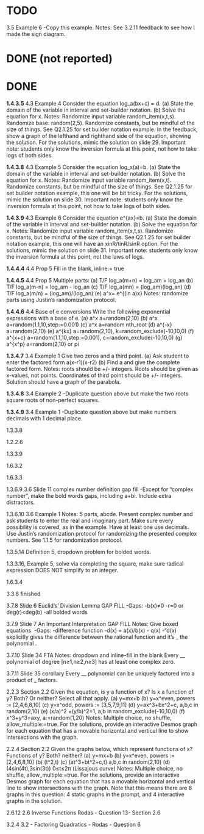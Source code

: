 # TODO

3.5 Example 6
    -Copy this example. 
    Notes: See 3.2.11 feedback to see how I made the sign diagram.

# DONE (not reported)

# DONE

**1.4.3.5** 4.3 Example 4
    Consider the equation log_a(bx+c) = d.
    (a) State the domain of the variable in interval and set-builder notation.
    (b) Solve the equation for x.
    Notes: Randomize input variable random_item(x,t,s). Randomize base: random(2,5). Randomize constants, but be mindful of the size of things. See Q2.1.25 for set builder notation example. In the feedback, show a graph of the lefthand and righthand side of the equation, showing the solution. For the solutions, mimic the solution on slide 29. Important note: students only know the inversion formula at this point, not how to take logs of both sides.

**1.4.3.8** 4.3 Example 5
    Consider the equation log_x(a)=b.
    (a) State the domain of the variable in interval and set-builder notation.
    (b) Solve the equation for x.
    Notes: Randomize input variable random_item(x,t). Randomize constants, but be mindful of the size of things. See Q2.1.25 for set builder notation example, this one will be bit tricky. For the solutions, mimic the solution on slide 30. Important note: students only know the inversion formula at this point, not how to take logs of both sides.

**1.4.3.9** 4.3 Example 6
    Consider the equation e^{ax}=b.
    (a) State the domain of the variable in interval and set-builder notation.
    (b) Solve the equation for x.
    Notes: Randomize input variable random_item(x,t,s). Randomize constants, but be mindful of the size of things. See Q2.1.25 for set builder notation example, this one will have an xinR/tinR/sinR option. For the solutions, mimic the solution on slide 31. Important note: students only know the inversion formula at this point, not the laws of logs.

**1.4.4.4** 4.4 Prop 5
    Fill in the blank, inline:= true

**1.4.4.5** 4.4 Prop 5
    Multiple parts:
    (a) T/F log_a(m+n) = log_am + log_an
    (b) T/F log_a(m-n) = log_am - log_an
    (c) T/F log_a(mn) = (log_am)(log_an)
    (d) T/F log_a(m/n) = (log_am)/(log_an)
    (e) a^x= e^{(ln a)x}
    Notes: randomize parts using Justin’s randomization protocol.

**1.4.4.6** 4.4 Base of e conversions
    Write the following exponential expressions with a base of e.
    (a) a^x    a=random(2,10)
    (b) a^x     a=random(1.1,10,step:=0.001)
    (c) a^x     a=random nth_root
    (d) a^{-x} a=random(2,10)
    (e) a^{kx} a=random(2,10), k=random_exclude(-10,10,0)
    (f) a^{x+c} a=random(1.1,10,step:=0.001), c=random_exclude(-10,10,0)
    (g) a^{x^p} a=random(2,10) or pi

**1.3.4.7** 3.4 Example 1
    Give two zeros and a third point. 
    (a) Ask student to enter the factored form a(x-r1)(x-r2)
    (b) Find a and give the complete factored form.
    Notes: roots should be +/- integers. Roots should be given as x-values, not points. Coordinates of third point should be +/- integers. Solution should have a graph of the parabola.

**1.3.4.8** 3.4 Example 2
    -Duplicate question above but make the two roots square roots of non-perfect squares.

**1.3.4.9** 3.4 Example 1
    -Duplicate question above but make numbers decimals with 1 decimal place.

1.3.3.8

1.2.2.6

1.3.3.9

1.6.3.2

1.6.3.3

1.3.6.9 3.6 Slide 11 complex number definition gap fill
    -Except for “complex number”, make the bold words gaps, including a+bi. Include extra distractors.

1.3.6.10 3.6 Example 1
    Notes: 5 parts, abcde. Present complex number and ask students to enter the real and imaginary part. Make sure every possibility is covered, as in the example. Have at least one use decimals. Use Justin’s randomization protocol for randomizing the presented complex numbers. See 1.1.5 for randomization protocol.



1.3.5.14 Definition 5, dropdown problem for bolded words.

1.3.3.16, Example 5, solve via completing the square, make sure radical expression DOES NOT simplify to an integer.

1.6.3.4

3.3.8 finished

3.7.8 Slide 6 Euclid’s’ Division Lemma GAP FILL
    -Gaps:
        -b(x)≠0
        -r=0 or deg(r)<deg(b)
        -all bolded words

3.7.9 Slide 7 An Important Interpretation GAP FILL
    Notes: Give boxed equations.
    -Gaps:
        -difference function
        -d(x) = a(x)/b(x) - q(x)
        -“d(x) explicitly gives the difference between the rational function  and it’s _ the polynomial .

3.7.10 Slide 34 FTA
    Notes: dropdown and inline-fill in the blank
    Every __ polynomial of degree [n≥1,n≥2,n≥3] has at least one complex zero.

3.7.11 Slide 35 corollary
    Every __ polynomial can be uniquely factored into a product of _ factors.

2.2.3 Section 2.2
    Given the equation, is y a function of x? Is x a function of y? Both? Or neither? Select all that apply.
    (a) y=mx+b
    (b) y=x^even, powers := [2,4,6,8,10]
    (c) y=x^odd, powers := [3,5,7,9,11]
    (d) y=ax^3+bx^2+c, a,b,c in random(2,10) 
    (e) (x/a)^2 +(y/b)^2=1, a,b in random_exclude(-10,10,0)
    (f) x^3+y^3=axy, a:=random(1,20)
    Notes: Multiple choice, no shuffle, allow_multiple:=true. For the solutions, provide an interactive Desmos graph for each equation that has a movable horizontal and vertical line to show intersections with the graph.

2.2.4 Section 2.2
    Given the graphs below, which represent functions of x? Functions of y? Both? neither?
    (a) y=mx+b
    (b) y=x^even, powers := [2,4,6,8,10]
    (b) (t^2,t)
    (c) (at^3+bt^2+c,t) a,b,c in random(2,10) 
    (d) (4sin(4t),3sin(3t)) 0≤t≤2π (Lissajous curve)
    Notes: Multiple choice, no shuffle, allow_multiple:=true. For the solutions, provide an interactive Desmos graph for each equation that has a movable horizontal and vertical line to show intersections with the graph. Note that this means there are 8 graphs in this question: 4 static graphs in the prompt, and 4 interactive graphs in the solution.

2.6.12 2.6 Inverse Functions Rodas - Question 13- Section 2.6

3.2.4 3.2 - Factoring Quadratics - Rodas - Question 6


